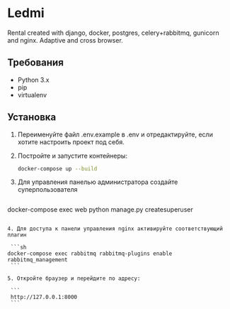 # Ledmi
Rental created with django, docker, postgres, celery+rabbitmq, gunicorn and nginx. Adaptive and cross browser.

## Требования

- Python 3.x
- pip
- virtualenv

## Установка

1. Переименуйте файл .env.example в .env и отредактируйте, если хотите настроить проект под себя.

2. Постройте и запустите контейнеры:

    ```sh
    docker-compose up --build
    ``` 
3. Для управления панелью администратора создайте суперпользователя
   
   ```sh
docker-compose exec web python manage.py createsuperuser
   ```

4. Для доступа к панели управления nginx активируйте соответствующий плагин

    ```sh
docker-compose exec rabbitmq rabbitmq-plugins enable rabbitmq_management
    ```

5. Откройте браузер и перейдите по адресу:

    ```
    http://127.0.0.1:8000
    ```
